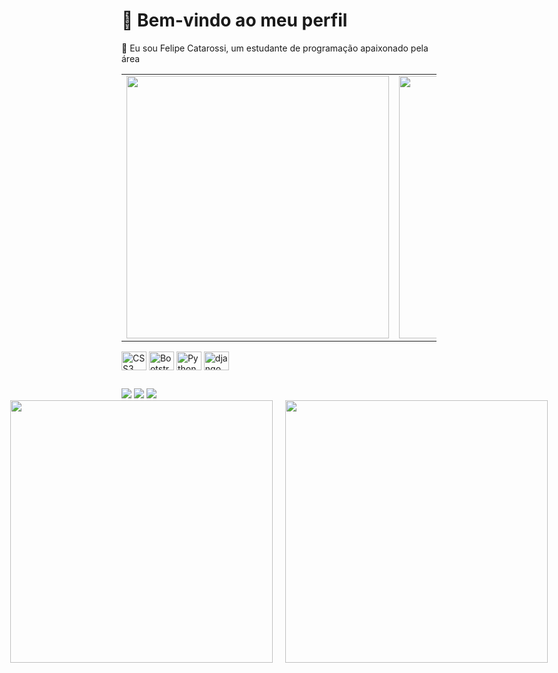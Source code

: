 # 👋 Bem-vindo ao meu perfil
🎯 Eu sou Felipe Catarossi, um estudante de programação apaixonado pela área

<table>
  <tr>
    <td>
      <a href="https://github.com/Catarossi/github-readme-stats">
        <img width="420" align="center" src="https://github-readme-stats.vercel.app/api?username=Catarossi&theme=midnight-purple" />
      </a>
    </td>
    <td>
      <a href="https://github.com/Catarossi/convoychat">
        <img width="420" align="center" src="https://github-readme-stats.vercel.app/api/top-langs?username=Catarossi&layout=compact&langs_count=8&card_width=320&theme=midnight-purple" />
      </a>
    </td>
  </tr>
</table>


  <div style="display: inline_block;>
    <img align="center" alt="HTML5" height="30" width="40" src="https://cdn.jsdelivr.net/gh/devicons/devicon@latest/icons/html5/html5-original.svg" />
    <img align="center" alt="CSS3" height="30" width="40" src="https://cdn.jsdelivr.net/gh/devicons/devicon@latest/icons/css3/css3-original.svg" />
    <img align="center" alt="Bootstrap" height="30" width="40" src="https://cdn.jsdelivr.net/gh/devicons/devicon@latest/icons/bootstrap/bootstrap-original.svg">        
    <img align="center" alt="Python" height="30" width="40" src="https://cdn.jsdelivr.net/gh/devicons/devicon@latest/icons/python/python-original.svg" />
    <img align="center" alt="django" height="30" width="40" src="https://cdn.jsdelivr.net/gh/devicons/devicon@latest/icons/django/django-plain.svg" />
  </div>
  
##

<div style="display: inline">
      <a href="https://www.instagram.com/fcatarossi/" target="_blank"><img src="https://img.shields.io/badge/-Instagram-%23E4405F?style=for-the-badge&logo=instagram&logoColor=white" target="_blank"></a>
      <a href="mailto:felipecatarossi.dev@gmail.com"><img src="https://img.shields.io/badge/-Gmail-%23333?style=for-the-badge&logo=gmail&logoColor=white" target="_blank"></a>
      <a href="https://www.linkedin.com/in/felipecatarossi/" target="_blank"><img src="https://img.shields.io/badge/-LinkedIn-%230077B5?style=for-the-badge&logo=linkedin&logoColor=white" target="_blank"></a> 
  </div>

  <div style="display: flex; justify-content: center; gap: 20px;">
  <a href="https://github.com/Catarossi/github-readme-stats">
    <img width="420" align="center" src="https://github-readme-stats.vercel.app/api?username=Catarossi&theme=midnight-purple" />
  </a>
  <a href="https://github.com/Catarossi/convoychat">
    <img width="420" align="center" src="https://github-readme-stats.vercel.app/api/top-langs?username=Catarossi&layout=compact&langs_count=8&card_width=320&theme=midnight-purple" />
  </a>
</div>


  

